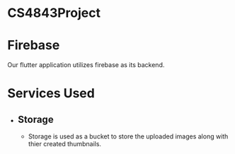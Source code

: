 # CS4843Project

# Firebase
Our flutter application utilizes firebase as its backend.

# Services Used
- ## Storage
  - Storage is used as a bucket to store the uploaded images along with thier created thumbnails.
